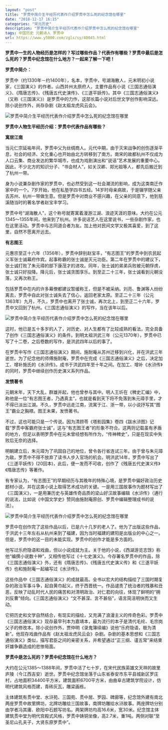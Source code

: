 ```yaml
---
layout: "post"
title: "罗贯中简介生平经历代表作介绍罗贯中怎么死的纪念馆在哪里"
date: "2018-12-17 16:15"
categories: "宋元历史"
description: "罗贯中简介生平经历代表作介绍罗贯中怎么死的纪念馆在哪里"
tags: 中国历史 元朝诗人 罗贯中
url: https://www.y5000.com/zgls/sy/40045.html
---
```






**罗贯中一生的人物经历是怎样的？写过哪些作品？代表作有哪些？罗贯中最后是怎么死的？罗贯中纪念馆在什么地方？一起来了解一下吧！**

 **罗贯中简介：**

罗贯中（约1330年－约1400年），名本，字贯中，号湖海散人，元末明初小说家，《三国演义》的作者。山西并州太原府人，主要作品有小说《三国志通俗演义》、《隋唐志传》、《残唐五代史演传》、《三遂平妖传》。其中《三国志通俗演义》（又称《三国演义》）是罗贯中的力作，这部长篇小说对后世文学创作影响深远。除小说创作外，尚存杂剧《赵太祖龙虎风云会》。

![罗贯中简介生平经历代表作介绍罗贯中怎么死的纪念馆在哪里](https://img.y5000.com/uploads/allimg/190112/a3c5ba5b9e63a29ac93c3ce02cc61305.jpg)

 **罗贯中人物生平经历介绍：罗贯中代表作品有哪些？**

 **寓居江南**

当元仁宗延祐年间，罗贯中父为丝绸商人。元代中期，由于灭宋战争的创伤逐渐平息，社会的经济、文化重心也开始由北方转移到了南方。南宋的故都杭州不仅成为人口云集、商业发达的繁华城市，也成为戏剧演出和“说话”艺术发展的重要中心。因此，不少北方的知识分子、“书会材人”，如关汉卿、郑光祖等人，都先后搬迁到了杭州一带。

身为小说兼杂剧作家的罗贯中，也必然受到这一社会潮流的影响，成为这类南迁作家中的一个。7岁开始，他在私塾学四书五经。14岁时母亲病故，于是辍学随父亲去苏州、杭州一带做生意。但是罗贯中对商业不感兴趣，在父亲的同意下，他到慈溪随当时的著名学者赵宝丰学习。

罗贯中号“湖海散人”，这个称号就寄寓着漫游江湖、浪迹天涯的意味。大约在公元1345～1355年间，他来到了杭州。许多说话艺人在这里说书，一些杂剧作家，也在这里活动。罗贯中与志同道合者为友。加上他对民间文学又极其喜爱，到了这里，自然不愿离开远去。

 **有志图王**

元惠宗至正十六年（1356年），罗贯中辞别赵宝丰，“有志图王”的罗贯中到农民起义军张士诚幕府作宾。起事称霸的张士诚是灭元功臣。第二年在罗贯中的建议下，张士诚打败了朱元璋的部下康茂才的进攻。同年，张士诚的弟弟兵败被元朝俘虏，张士诚只好投降。降元后，张士诚贪图享乐。到至正二十三年，张士诚看到元朝没落，又再次称王。

包括罗贯中在内的许多幕僚都建议暂缓称王，但是不被采纳。刘亮、鲁渊等人纷纷离去，罗贯中自此对张士诚失去了信心，返回老家太原。至正二十三年（公元1363年）九月，不久，罗贯中也离开了张士诚，再次北上，到至正二十六年，罗贯中又回到了杭州。《三国志通俗演义》的写作，当在该年以后。

![罗贯中简介生平经历代表作介绍罗贯中怎么死的纪念馆在哪里](https://img.y5000.com/uploads/allimg/190112/fd1b4908ff33d0cf60f0d57928f175da.jpg)

这时，他已是五十多岁的人了，对历史、对人生都有了比较成熟的看法，完全具备了创作《三国志通俗演义》的条件。到明太祖洪武三年（公元1370年），罗贯中已写了十二卷，之后卷数的写作，是洪武四年以后的事了。

在罗贯中写作《三国志通俗演义》期间，施耐庵从苏州迁移到兴化，并在洪武三年逝世。为了纪念他的师傅施耐庵，罗贯中在完成《三国志通俗演义》之后，决定加工、增补施氏的《水浒传》。成书于洪武四年至十年之间。在加工、增补《水浒传》的同时，罗贯中继续创作历史演义系列作品。

 **发愤著书**

元朝末年，天下大乱，群雄并起，他也曾参与其中。明人王圻在《稗史汇编》中，称他是一位“有志图王者，乃遇真主”，也就是看到天下将不免落到朱元璋手里，才不得已淡出江湖。不久，罗贯中远走江南，流寓于江、浙一带，以小说抒写其“图王”霸业之胸襟。图王未果，发愤著书。

不过，这也可能只是一个传说。因为清顾苓《塔影园集》卷四《跋水浒图》记载“罗贯中客霸府张士诚”，这与“有志图王者”的形象不符合。这两则记载虽有矛盾的地方，但足以表明罗贯中在元末曾经想有所作为，“传神稗史”，只是在现实中失败后无奈的选择。

明朝建立后，朱元璋为了巩固自己的地位，曾令各行省连试三年。由于曾与朱元璋为敌，罗贯中不得不放弃了读书人步入官场的机会。明洪武14年，罗贯中写出了《三遂平妖传》(20回本)，此后，便一发而不可收，创作了《残唐五代史演义传》《隋唐志传》等著作。

有专家认为，“有志图王”的早期经历与其晚年的特殊心境，是罗贯中偏好政治历史题材小说，并在这类小说上取得艺术成功的关键。一是用三国故事作为题材写出了《三国演义》，一是用兼历史与英雄传奇品质的梁山好汉故事编辑《水浒传》（通行的说法，比如说《中国文学史》赞同由施耐庵原创、罗贯中编辑整理成书的说法）。

![罗贯中简介生平经历代表作介绍罗贯中怎么死的纪念馆在哪里](https://img.y5000.com/uploads/allimg/190112/1abccd9853f8c963638e18607151a2e0.jpg)

罗贯中在创作完了这些作品以后，已是六十几岁的老人了。他为了出版这些作品，于洪武十三年左右从杭州来到了福建，因为当时福建的建阳是出版业的中心之一。但是，罗贯中的这一目的未能实现。罗贯中的创作才能是多方面的。

他写过乐府隐语和戏曲，但以小说成就为主。关于他的小说，《西湖游览志馀》称他“编撰小说数十种”，又相传他写过《十七史演义》。今存署名罗贯中的作品，除《三国志通俗演义》外，还有《隋唐志传》、《残唐五代史演义传》和《三遂平妖传》也和施耐庵一起编写过《水浒传》。

这些作品中《三国志通俗演义》的成就最高。全书以宏大的结构描绘了三国时期复杂的政治军事斗争，起自黄巾起义，终于西晋统一。作品谴责了统治者的残暴和丑恶，反映了动乱时代人民的痛苦和对清明政治、对仁君的向往，体现了鲜明的“拥刘反曹”倾向。《三国志通俗演义》“文不甚深、言不甚俗”，语言简洁明快而又生动。

它把历史和文学自然结合，有现实的描绘，又充满了浪漫主义的传奇色彩。罗贯中《三国志通俗演义》现存最早刊本为嘉靖本，最为流行的本子是清代毛纶、毛宗岗父子的修改本。除小说创作外，贾仲明《录鬼簿续编》说他“乐府隐语，极为清新”。他现存戏曲作品有《赵太祖龙虎风云会》杂剧。杂剧的基本思想和《三国志通俗演义》类似，描写君臣之间的亲密关系，并希望通过“正三纲、谨五常”来结束奸雄争霸造成的悲惨局面。

 **罗贯中是怎么死的？罗贯中纪念馆在什么地方？**

大约在公元1385～1388年间，罗贯中活了七十岁，在宋代民族英雄文天祥的故里庐陵（今江西吉安）逝世。罗贯中纪念馆坐落于山东省泰安市东平县城新区罗庄村，占地面积34400平方米，建筑面积6700平方米，由曲阜古建筑学院设计，仿明代建筑风格而建，青砖灰瓦，雕梁画栋。

主体建筑有贯中堂、水浒苑、三国苑、贯中居、罗园、碑廊等，纪念馆外建有南北两座罗贯中故里牌坊，北牌坊雕绘三国故事，南牌坊雕绘水浒故事。两座牌坊分别由学者冯其庸、欧阳中石题写坊名。两架牌坊均高16.6米，宽30米。纪念馆主体建筑贯中堂为明代宫殿式风格，罗贯中铸铜坐像，高2.7米，重1吨。两侧对联“至圣尼山孔夫子，大贤东原罗贯中”。
